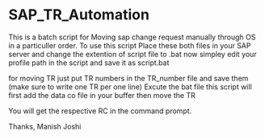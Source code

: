 # SAP_TR_Automation

 This is a batch script for Moving sap change request manually through OS in a particuller order.
 To use this script Place these both files in your SAP server and change the extention of script file to .bat
 now simpley edit your profile path in the script and save it as script.bat


 for moving TR just put TR numbers in the TR_number file and save them (make sure to write one TR per one line)
 Excute the bat file this script will first add the data co file in your buffer then move the TR

 You will get the respective RC in the command prompt.


Thanks,
Manish Joshi
